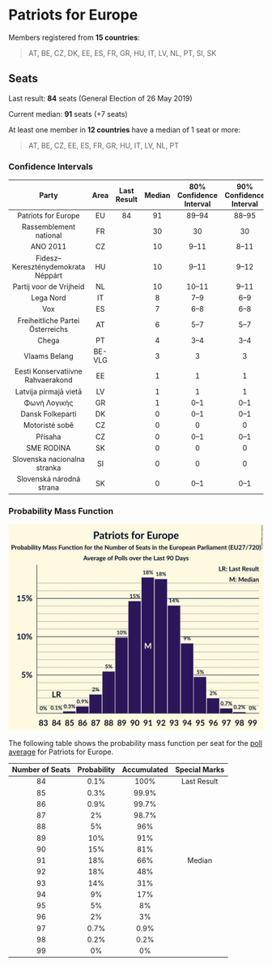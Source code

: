 # Patriots for Europe

Members registered from **15 countries**:

> AT, BE, CZ, DK, EE, ES, FR, GR, HU, IT, LV, NL, PT, SI, SK

## Seats

Last result: **84** seats (General Election of 26 May 2019)

Current median: **91** seats (+7 seats)

At least one member in **12 countries** have a median of 1 seat or more:

> AT, BE, CZ, EE, ES, FR, GR, HU, IT, LV, NL, PT

### Confidence Intervals

| Party | Area | Last Result | Median | 80% Confidence Interval | 90% Confidence Interval | 95% Confidence Interval | 99% Confidence Interval |
|:-----:|:----:|:-----------:|:------:|:-----------------------:|:-----------------------:|:-----------------------:|:-----------------------:|
| Patriots for Europe | EU | 84 | 91 | 89–94 | 88–95 | 87–96 | 86–97 |
| Rassemblement national | FR | | 30 | 30 | 30 | 30 | 30 |
| ANO 2011 | CZ | | 10 | 9–11 | 8–11 | 8–11 | 8–12 |
| Fidesz–Kereszténydemokrata Néppárt | HU | | 10 | 9–11 | 9–12 | 9–12 | 9–12 |
| Partij voor de Vrijheid | NL | | 10 | 10–11 | 9–11 | 9–11 | 9–11 |
| Lega Nord | IT | | 8 | 7–9 | 6–9 | 6–9 | 6–10 |
| Vox | ES | | 7 | 6–8 | 6–8 | 6–9 | 5–9 |
| Freiheitliche Partei Österreichs | AT | | 6 | 5–7 | 5–7 | 5–7 | 5–8 |
| Chega | PT | | 4 | 3–4 | 3–4 | 3–5 | 2–5 |
| Vlaams Belang | BE-VLG | | 3 | 3 | 3 | 3 | 3 |
| Eesti Konservatiivne Rahvaerakond | EE | | 1 | 1 | 1 | 0–1 | 0–2 |
| Latvija pirmajā vietā | LV | | 1 | 1 | 1 | 1 | 1 |
| Φωνή Λογικής | GR | | 1 | 0–1 | 0–1 | 0–1 | 0–1 |
| Dansk Folkeparti | DK | | 0 | 0–1 | 0–1 | 0–1 | 0–1 |
| Motoristé sobě | CZ | | 0 | 0 | 0 | 0–1 | 0–1 |
| Přísaha | CZ | | 0 | 0–1 | 0–1 | 0–1 | 0–2 |
| SME RODINA | SK | | 0 | 0 | 0 | 0 | 0 |
| Slovenska nacionalna stranka | SI | | 0 | 0 | 0 | 0 | 0 |
| Slovenská národná strana | SK | | 0 | 0–1 | 0–1 | 0–1 | 0–1 |

### Probability Mass Function

![Graph with seats probability mass function not yet produced](average-2024-08-31-seats-pmf-patriotsforeurope.png "Seats Probability Mass Function")

The following table shows the probability mass function per seat for the [poll average](average-2024-08-31.html) for Patriots for Europe.

| Number of Seats | Probability | Accumulated | Special Marks |
|:---------------:|:-----------:|:-----------:|:-------------:|
| 84 | 0.1% | 100% | Last Result |
| 85 | 0.3% | 99.9% |  |
| 86 | 0.9% | 99.7% |  |
| 87 | 2% | 98.7% |  |
| 88 | 5% | 96% |  |
| 89 | 10% | 91% |  |
| 90 | 15% | 81% |  |
| 91 | 18% | 66% | Median |
| 92 | 18% | 48% |  |
| 93 | 14% | 31% |  |
| 94 | 9% | 17% |  |
| 95 | 5% | 8% |  |
| 96 | 2% | 3% |  |
| 97 | 0.7% | 0.9% |  |
| 98 | 0.2% | 0.2% |  |
| 99 | 0% | 0% |  |


